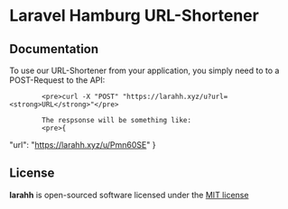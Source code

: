 # Laravel Hamburg URL-Shortener

## Documentation

To use our URL-Shortener from your application, you simply need to to a POST-Request to the API:

            <pre>curl -X "POST" "https://larahh.xyz/u?url=<strong>URL</strong>"</pre>

            The respsonse will be something like:
            <pre>{
  "url": "https://larahh.xyz/u/Pmn60SE"
}</pre>

## License

**larahh** is open-sourced software licensed under the [MIT license](http://opensource.org/licenses/MIT)
